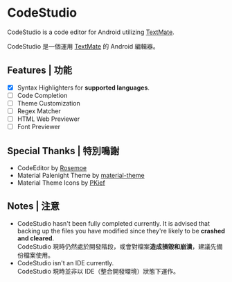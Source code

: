 <!-- Variables -->
[TextMate]: https://github.com/textmate/textmate
[Rosemoe]: https://github.com/Rosemoe/sora-editor
[material-theme]: https://github.com/material-theme/vsc-material-theme
[PKief]: https://github.com/PKief/vscode-material-icon-theme

<!-- Body content -->
# CodeStudio

CodeStudio is a code editor for Android utilizing [TextMate].

CodeStudio 是一個運用 [TextMate] 的 Android 編輯器。

## Features | 功能
- [x] Syntax Highlighters for **supported languages**.
- [ ] Code Completion
- [ ] Theme Customization
- [ ] Regex Matcher
- [ ] HTML Web Previewer
- [ ] Font Previewer

## Special Thanks | 特別鳴謝
- CodeEditor by [Rosemoe]
- Material Palenight Theme by [material-theme]
- Material Theme Icons by [PKief]

## Notes | 注意
- CodeStudio hasn't been fully completed currently. It is advised that backing up the files you have modified since they're likely to be **crashed and cleared**.
  <br>
  CodeStudio 現時仍然處於開發階段，或會對檔案**造成損毀和崩潰**，建議先備份檔案使用。
- CodeStudio isn't an IDE currently.
  <br>
  CodeStudio 現時並非以 IDE（整合開發環境）狀態下運作。
